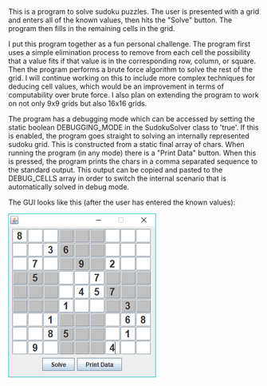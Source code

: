 This is a program to solve sudoku puzzles. The user is presented with a grid and enters all of the known values, then hits the "Solve" button. The program then fills in the remaining cells in the grid.

I put this program together as a fun personal challenge. The program first uses a simple elimination process to remove from each cell the possibility that a value fits if that value is in the corresponding row, column, or square. Then the program performs a brute force algorithm to solve the rest of the grid. I will continue working on this to include more complex techniques for deducing cell values, which would be an improvement in terms of computability over brute force. I also plan on extending the program to work on not only 9x9 grids but also 16x16 grids.

The program has a debugging mode which can be accessed by setting the static boolean DEBUGGING_MODE in the SudokuSolver class to 'true'. If this is enabled, the program goes straight to solving an internally represented sudoku grid. This is constructed from a static final array of chars. When running the program (in any mode) there is a "Print Data" button. When this is pressed, the program prints the chars in a comma separated sequence to the standard output. This output can be copied and pasted to the DEBUG_CELLS array in order to switch the internal scenario that is automatically solved in debug mode.

The GUI looks like this (after the user has entered the known values):

![GUI](https://github.com/liam-tuite/Sudoku-Solver/blob/master/SudokuSolver%20GUI.png)